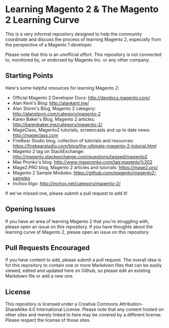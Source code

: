 # Learning Magento 2 & The Magento 2 Learning Curve

This is a very informal repository designed to help the community coordinate and discuss the process of learning Magento 2, especially from the perspective of a Magento 1 developer. 

Please note that this is an unofficial effort. This repository is not connected to, monitored by, or endorsed by Magento Inc. or any other company. 

## Starting Points

Here's some helpful resources for learning Magento 2:

* Official Magento 2 Developer Docs: http://devdocs.magento.com/ 
* Alan Kent's Blog: http://alankent.me/ 
* Alan Storm's Blog, Magento 2 category: http://alanstorm.com/category/magento-2
* Karen Baker's Blog, Magento 2 articles: http://karenbaker.me/category/magento-2/
* MageClass, Magento2 tutorials, screencasts and up to date news: http://mageclass.com
* FireBear Studio blog, collection of tutorials and resources: https://firebearstudio.com/blog/the-ultimate-magento-2-tutorial.html  
* Magento 2 tag on StackExchange: http://magento.stackexchange.com/questions/tagged/magento2 
* Max Pronko's blog: http://www.maxpronko.com/tag:magento%202 
* Mage2.PRO blog, Magento 2 articles and tutorials:  https://mage2.pro/
* Magento 2 Sample Modules: https://github.com/magento/magento2-samples
* Inchoo blgo: http://inchoo.net/category/magento-2/

If we've missed one, please submit a pull request to add it!

## Opening Issues

If you have an area of learning Magento 2 that you're struggling with, please open an issue on this repository. If you have thoughts about the learning curve of Magento 2, please open an issue on this repository. 

## Pull Requests Encouraged

If you have content to add, please submit a pull request. The overall idea is for this repository to contain one or more Markdown files that can be easily viewed, edited and updated here on Github, so please edit an existing Markdown file or add a new one. 

## License

This repository is licensed under a Creative Commons Attribution-ShareAlike 4.0 International License. Please note that any content hosted on other sites and merely linked to here may be covered by a different license. Please respect the license of those sites. 
